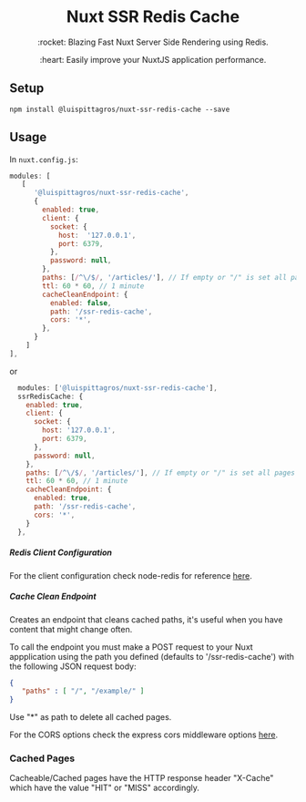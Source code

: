 <h1 align="center"> Nuxt SSR Redis Cache</h1>

<p align="center">:rocket: Blazing Fast Nuxt Server Side Rendering using Redis. </p>

<p align="center">:heart: Easily improve your NuxtJS application performance.</p>

## Setup

```
npm install @luispittagros/nuxt-ssr-redis-cache --save
```

## Usage

In `nuxt.config.js`:

```js
modules: [
   [
      '@luispittagros/nuxt-ssr-redis-cache',
      {
        enabled: true,
        client: {
          socket: {
            host:  '127.0.0.1',
            port: 6379,
          },
          password: null,
        },
        paths: [/^\/$/, '/articles/'], // If empty or "/" is set all pages will be cached
        ttl: 60 * 60, // 1 minute
        cacheCleanEndpoint: {
          enabled: false, 
          path: '/ssr-redis-cache',
          cors: '*',
        },
      }
    ]
],
```

or

```js
  modules: ['@luispittagros/nuxt-ssr-redis-cache'],
  ssrRedisCache: {
    enabled: true,
    client: {
      socket: {
        host: '127.0.0.1',
        port: 6379,
      },
      password: null,
    },
    paths: [/^\/$/, '/articles/'], // If empty or "/" is set all pages will be cached
    ttl: 60 * 60, // 1 minute
    cacheCleanEndpoint: {
      enabled: true, 
      path: '/ssr-redis-cache',
      cors: '*',
    }
  },
```

##### Redis Client Configuration

For the client configuration check node-redis for reference [here](https://github.com/redis/node-redis/blob/master/docs/client-configuration.md).

##### Cache Clean Endpoint

Creates an endpoint that cleans cached paths, it's useful when you have content that might change often.

To call the endpoint you must make a POST request to your Nuxt appplication using the path you defined (defaults to '/ssr-redis-cache') with the following JSON request body:

```json
{
   "paths" : [ "/", "/example/" ]
}
```

Use "*" as path to delete all cached pages.

For the CORS options check the express cors middleware options [here](https://expressjs.com/en/resources/middleware/cors.html).

### Cached Pages

Cacheable/Cached pages have the HTTP response header "X-Cache" which have the value "HIT" or "MISS" accordingly.
